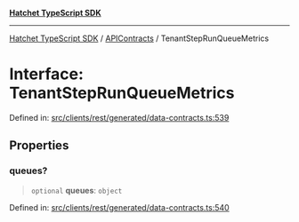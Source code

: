 [**Hatchet TypeScript SDK**](../../../../README.md)

***

[Hatchet TypeScript SDK](../../../../README.md) / [APIContracts](../README.md) / TenantStepRunQueueMetrics

# Interface: TenantStepRunQueueMetrics

Defined in: [src/clients/rest/generated/data-contracts.ts:539](https://github.com/hatchet-dev/hatchet/blob/0288a24f2e9f14787135b399bd47182f4d1260d9/sdks/typescript/src/clients/rest/generated/data-contracts.ts#L539)

## Properties

### queues?

> `optional` **queues**: `object`

Defined in: [src/clients/rest/generated/data-contracts.ts:540](https://github.com/hatchet-dev/hatchet/blob/0288a24f2e9f14787135b399bd47182f4d1260d9/sdks/typescript/src/clients/rest/generated/data-contracts.ts#L540)
